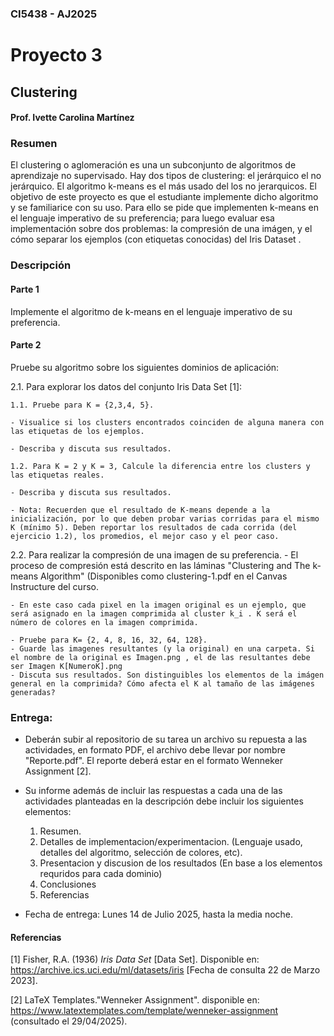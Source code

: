 ### CI5438 - AJ2025

# Proyecto 3


## Clustering
#### Prof. Ivette Carolina Martínez



### Resumen
El clustering o aglomeración  es una un subconjunto de algoritmos de aprendizaje no supervisado. Hay dos tipos de clustering: el jerárquico el no jerárquico. El algoritmo k-means es el más usado del los no jerarquicos. El objetivo de este proyecto es que el estudiante implemente dicho algoritmo y se familiarice con su uso. Para ello se pide que implementen k-means en el lenguaje imperativo de su preferencia; para luego evaluar esa implementación sobre dos problemas: la compresión de una imágen, y el cómo separar los ejemplos (con etiquetas conocidas) del Iris Dataset .

 


### Descripción

#### Parte 1
Implemente el algoritmo de k-means en el lenguaje imperativo de su preferencia.

#### Parte 2
Pruebe su algoritmo sobre los siguientes dominios de aplicación:

2.1. Para explorar los datos del conjunto Iris Data Set [1]:
   
	1.1. Pruebe para K = {2,3,4, 5}.
   
   	- Visualice si los clusters encontrados coinciden de alguna manera con las etiquetas de los ejemplos.

   	- Describa y discuta sus resultados.
	
 	1.2. Para K = 2 y K = 3, Calcule la diferencia entre los clusters y las etiquetas reales.

   	- Describa y discuta sus resultados.
	
	- Nota: Recuerden que el resultado de K-means depende a la inicialización, por lo que deben probar varias corridas para el mismo K (mínimo 5). Deben reportar los resultados de cada corrida (del ejercicio 1.2), los promedios, el mejor caso y el peor caso.

2.2. Para realizar la compresión de una imagen de su preferencia.
	- El proceso de compresión está descrito en las láminas "Clustering and The k-means Algorithm" 
 (Disponibles como clustering-1.pdf en el Canvas Instructure del curso.

	- En este caso cada pixel en la imagen original es un ejemplo, que será asignado en la imagen comprimida al cluster k_i . K será el número de colores en la imagen comprimida.

 	- Pruebe para K= {2, 4, 8, 16, 32, 64, 128}.
  	- Guarde las imagenes resultantes (y la original) en una carpeta. Si el nombre de la original es Imagen.png , el de las resultantes debe ser Imagen K[NumeroK].png
   	- Discuta sus resultados. Son distinguibles los elementos de la imágen general en la comprimida? Cómo afecta el K al tamaño de las imágenes generadas?



### Entrega:

* Deberán subir al repositorio de su tarea un archivo su repuesta a las actividades, en formato PDF, el archivo debe llevar por nombre "Reporte.pdf". El reporte deberá estar en el formato Wenneker Assignment [2].



* Su informe además de incluir las respuestas a cada una de las actividades planteadas en la descripción debe incluir los siguientes elementos: 
  1. Resumen.
  2. Detalles de implementacion/experimentacion. (Lenguaje usado, detalles del algoritmo, selección de colores, etc). 
  3. Presentacion y discusion de los resultados (En base a los elementos requridos para cada dominio)
  4. Conclusiones
  5. Referencias

* Fecha de entrega: Lunes 14 de Julio 2025, hasta la media noche.

#### Referencias
 

[1] Fisher, R.A. (1936) *Iris Data Set* [Data Set]. Disponible en: https://archive.ics.uci.edu/ml/datasets/iris [Fecha de consulta 22 de Marzo 2023].

[2] LaTeX Templates."Wenneker Assignment". disponible en: https://www.latextemplates.com/template/wenneker-assignment (consultado el 29/04/2025).
